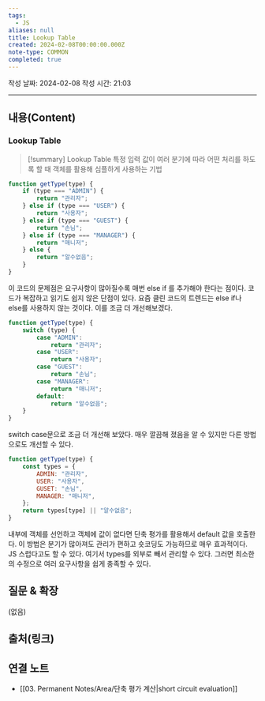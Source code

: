 ```yaml
---
tags:
  - JS
aliases: null
title: Lookup Table
created: 2024-02-08T00:00:00.000Z
note-type: COMMON
completed: true
---
```

작성 날짜: 2024-02-08
작성 시간: 21:03


----
## 내용(Content)
### Lookup Table
>[!summary] Lookup Table
>특정 입력 값이 여러 분기에 따라 어떤 처리를 하도록 할 때 객체를 활용해 심플하게 사용하는 기법

```js
function getType(type) {
    if (type === "ADMIN") {
        return "관리자";
    } else if (type === "USER") {
        return "사용자";
    } else if (type === "GUEST") {
        return "손님";
    } else if (type === "MANAGER") {
        return "매니저";
    } else {
        return "알수없음";
    }
}
```

이 코드의 문제점은 요구사항이 많아질수록 매번 else if 를 추가해야 한다는 점이다. 코드가 복잡하고 읽기도 쉽지 않은 단점이 있다. 요즘 클린 코드의 트렌드는 else if나 else를 사용하지 않는 것이다. 이를 조금 더 개선해보겠다.

```js
function getType(type) {
    switch (type) {
        case "ADMIN":
            return "관리자";
        case "USER":
            return "사용자";
        case "GUEST":
            return "손님";
        case "MANAGER":
            return "매니저";
        default:
            return "알수없음";
    }
}
```

switch case문으로 조금 더 개선해 보았다. 매우 깔끔해 졌음을 알 수 있지만 다른 방법으로도 개선할 수 있다.


```js
function getType(type) {
    const types = {
        ADMIN: "관리자",
        USER: "사용자",
        GUSET: "손님",
        MANAGER: "매니저",
    };
    return types[type] || "알수없음";
}
```

내부에 객체를 선언하고 객체에 값이 없다면 단축 평가를 활용해서 default 값을 호출한다. 이 방법은 분기가 많아져도 관리가 편하고 숏코딩도 가능하므로 매우 효과적이다. JS 스럽다고도 할 수 있다. 여기서 types를 외부로 빼서 관리할 수 있다. 그러면 최소한의 수정으로 여러 요구사항을 쉽게 충족할 수 있다.
## 질문 & 확장

(없음)

## 출처(링크)


## 연결 노트
- [[03. Permanent Notes/Area/단축 평가 계산|short circuit evaluation]]









